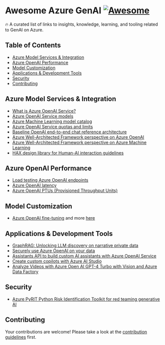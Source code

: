 # Awesome Azure GenAI [![Awesome](https://awesome.re/badge.svg)](https://awesome.re)
🔥 A curated list of links to insights, knowledge, learning, and tooling related to GenAI on Azure.

## Table of Contents
- [Azure Model Services & Integration](#azure-model-services-&-integration)
- [Azure OpenAI Performance](#azure-openai-performance)
- [Model Customization](#model-customization)
- [Applications & Development Tools](#applications-&-development-tools)
- [Security](#security)
- [Contributing](#contributing)

## Azure Model Services & Integration
* [What is Azure OpenAI Service?](https://learn.microsoft.com/en-us/azure/ai-services/openai/overview)
* [Azure OpenAI Service models](https://learn.microsoft.com/en-us/azure/ai-services/openai/concepts/models)
* [Azure Machine Learning model catalog](https://learn.microsoft.com/en-us/azure/machine-learning/concept-model-catalog?view=azureml-api-2)
* [Azure OpenAI Service quotas and limits](https://learn.microsoft.com/en-us/azure/ai-services/openai/quotas-limits)
* [Baseline OpenAI end-to-end chat reference architecture](https://learn.microsoft.com/en-us/azure/architecture/ai-ml/architecture/baseline-openai-e2e-chat)
* [Azure Well-Architected Framework perspective on Azure OpenAI](https://learn.microsoft.com/en-us/azure/well-architected/service-guides/azure-openai)
* [Azure Well-Architected Framework perspective on Azure Machine Learning](https://learn.microsoft.com/en-us/azure/well-architected/service-guides/azure-machine-learning)
* [HAX design library for Human-AI interaction guidelines](https://www.microsoft.com/en-us/haxtoolkit/library/?content_type%5B0%5D=guideline&content_type%5B1%5D=pattern&content_type%5B%5D=example)

## Azure OpenAI Performance
* [Load testing Azure OpenAI endpoints](https://techcommunity.microsoft.com/t5/ai-azure-ai-services-blog/load-testing-azure-openai-with-jmeter/ba-p/4068117)
* [Azure OpenAI latency](https://learn.microsoft.com/en-us/azure/ai-services/openai/how-to/latency)
* [Azure OpenAI PTUs (Provisioned Throughput Units)](https://learn.microsoft.com/en-us/azure/ai-services/openai/concepts/provisioned-throughput)

## Model Customization
* [Azure OpenAI fine-tuning](https://learn.microsoft.com/en-us/azure/ai-services/openai/how-to/fine-tuning?tabs=turbo%2Cpython&pivots=programming-language-studio) and more [here](https://techcommunity.microsoft.com/t5/ai-azure-ai-services-blog/fine-tuning-now-available-with-azure-openai-service/ba-p/3954693)

## Applications & Development Tools
* [GraphRAG: Unlocking LLM discovery on narrative private data](https://www.microsoft.com/en-us/research/blog/graphrag-unlocking-llm-discovery-on-narrative-private-data/)
* [Securely use Azure OpenAI on your data](https://learn.microsoft.com/en-us/azure/ai-services/openai/how-to/use-your-data-securely)
* [Assistants API to build custom AI assistants with Azure OpenAI Service](https://www.youtube.com/watch?v=CMXtAe5DhXc)
* [Create custom copilots with Azure AI Studio](https://learn.microsoft.com/en-us/training/paths/create-custom-copilots-ai-studio/)
* [Analyze Videos with Azure Open AI GPT-4 Turbo with Vision and Azure Data Factory](https://techcommunity.microsoft.com/t5/fasttrack-for-azure/analyze-videos-with-azure-open-ai-gpt-4-turbo-with-vision-and/ba-p/4032778)

## Security
* [Azure PyRIT Python Risk Identification Toolkit for red teaming generative AI](https://github.com/Azure/PyRIT)

## Contributing

Your contributions are welcome! Please take a look at the [contribution guidelines](https://github.com/corticalstack/awesome-azure-genai/blob/master/CONTRIBUTING.md) first.
